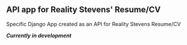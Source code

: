 ## API app for Reality Stevens' Resume/CV

Specific Django App created as an API for Reality Stevens Resume/CV

***Currently in development***